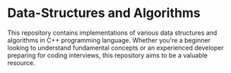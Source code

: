 # Data-Structures and Algorithms <br>
This repository contains implementations of various data structures and algorithms in C++ programming language. Whether you're a beginner looking to understand fundamental concepts or an experienced developer preparing for coding interviews, this repository aims to be a valuable resource.
